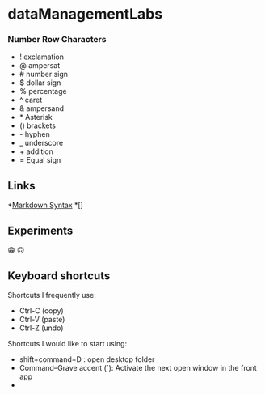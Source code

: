 # dataManagementLabs

### Number Row Characters ###
* !  exclamation 
* @  ampersat
* \# number sign
* $  dollar sign
* %  percentage
* ^  caret
* &  ampersand 
* \* Asterisk
* () brackets
* \- hyphen
* \_ underscore
* \+ addition
* \= Equal sign

## Links ##
*[Markdown Syntax](https://www.markdownguide.org/basic-syntax/)
*[]

## Experiments ##
😁
🙃

## Keyboard shortcuts ##
Shortcuts I frequently use: 
- Ctrl-C (copy)
- Ctrl-V (paste)
- Ctrl-Z (undo)

Shortcuts I would like to start using: 
- shift+command+D : open desktop folder
- Command–Grave accent (`): Activate the next open window in the front app
- 

